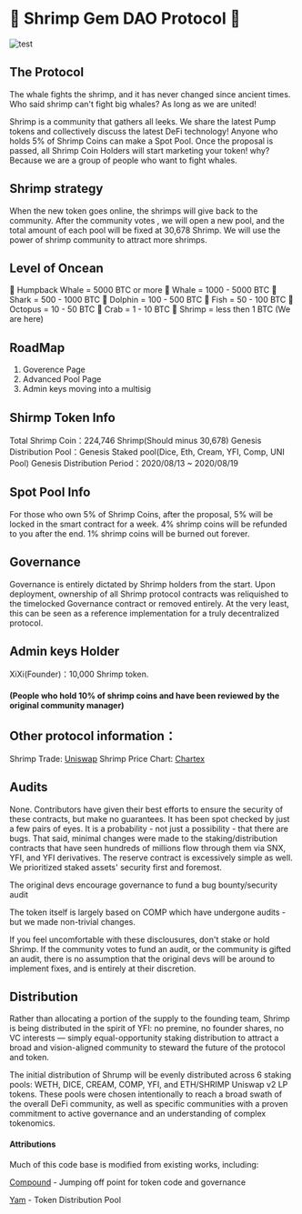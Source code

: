 # 🦐  Shrimp Gem DAO Protocol  🦐

![test](https://i.imgur.com/nIxmlD1.jpg)

## The Protocol
The whale fights the shrimp, and it has never changed since ancient times. Who said shrimp can't fight big whales? As long as we are united!

Shrimp is a community that gathers all leeks. We share the latest Pump tokens and collectively discuss the latest DeFi technology! Anyone who holds 5% of Shrimp Coins can make a Spot Pool. Once the proposal is passed, all Shrimp Coin Holders will start marketing your token! why? Because we are a group of people who want to fight whales.

## Shrimp strategy
When the new token goes online, the shrimps will give back to the community. After the community votes , we will open a new pool, and the total amount of each pool will be fixed at 30,678 Shrimp. We will use the power of shrimp community to attract more shrimps.

## Level of Oncean
🐋 Humpback Whale = 5000 BTC or more
🐋 Whale = 1000 - 5000 BTC
🦈 Shark = 500 - 1000 BTC
🐬 Dolphin = 100 - 500 BTC
🐠 Fish = 50 - 100 BTC
🐙 Octopus = 10 - 50 BTC
🦀 Crab = 1 - 10 BTC
🦐 Shrimp = less then 1 BTC (We are here)

## RoadMap
1. Goverence Page
2. Advanced Pool Page
3. Admin keys moving into a multisig

## Shirmp Token Info
Total Shrimp Coin：224,746 Shrimp(Should minus 30,678)
Genesis Distribution Pool：Genesis Staked pool(Dice, Eth, Cream, YFI, Comp, UNI Pool)
Genesis Distribution Period：2020/08/13 ~ 2020/08/19

## Spot Pool Info
For those who own 5% of Shrimp Coins, after the proposal, 5% will be locked in the smart contract for a week. 4% shrimp coins will be refunded to you after the end. 1% shrimp coins will be burned out forever.

## Governance
Governance is entirely dictated by Shrimp holders from the start. Upon deployment, ownership of all Shrimp protocol contracts was reliquished to the timelocked Governance contract or removed entirely. At the very least, this can be seen as a reference implementation for a truly decentralized protocol.

## Admin keys Holder
XiXi(Founder)：10,000 Shrimp token.

#### (People who hold 10% of shrimp coins and have been reviewed by the original community manager)

## Other protocol information：
Shrimp Trade: [Uniswap](https://app.uniswap.org/#/swap?inputCurrency=0x38c4102d11893351ced7ef187fcf43d33eb1abe6&outputCurrency=0xc02aaa39b223fe8d0a0e5c4f27ead9083c756cc2)
Shrimp Price Chart: [Chartex](https://uniswap.chartex.pro/?symbol=UNISWAP:SHRIMP)


## Audits

None. Contributors have given their best efforts to ensure the security of these contracts, but make no guarantees. It has been spot checked by just a few pairs of eyes. It is a probability - not just a possibility - that there are bugs. That said, minimal changes were made to the staking/distribution contracts that have seen hundreds of millions flow through them via SNX, YFI, and YFI derivatives. The reserve contract is excessively simple as well. We prioritized staked assets' security first and foremost.

The original devs encourage governance to fund a bug bounty/security audit

The token itself is largely based on COMP which have undergone audits - but we made non-trivial changes.


If you feel uncomfortable with these disclousures, don't stake or hold Shrimp. If the community votes to fund an audit, or the community is gifted an audit, there is no assumption that the original devs will be around to implement fixes, and is entirely at their discretion.


## Distribution
Rather than allocating a portion of the supply to the founding team, Shrimp is being distributed in the spirit of YFI: no premine, no founder shares, no VC interests — simply equal-opportunity staking distribution to attract a broad and vision-aligned community to steward the future of the protocol and token.

The initial distribution of Shrump will be evenly distributed across 6 staking pools: WETH, DICE, CREAM, COMP, YFI, and ETH/SHRIMP Uniswap v2 LP tokens. These pools were chosen intentionally to reach a broad swath of the overall DeFi community, as well as specific communities with a proven commitment to active governance and an understanding of complex tokenomics.



#### Attributions
Much of this code base is modified from existing works, including:

[Compound](https://compound.finance) - Jumping off point for token code and governance

[Yam](https://yam.finance/) - Token Distribution Pool
